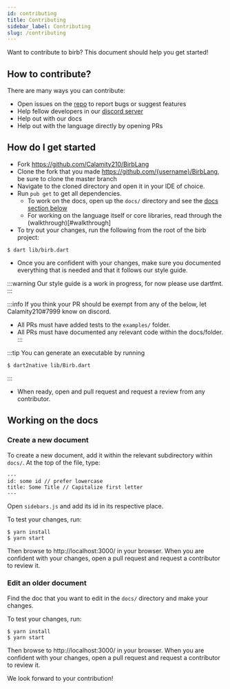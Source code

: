 ```yaml
---
id: contributing
title: Contributing
sidebar_label: Contributing
slug: /contributing
---
```


Want to contribute to birb? This document should help you get started!
## How to contribute?
There are many ways you can contribute:
- Open issues on the [repo](https://github.com/Calamity210/BirbLang) to report bugs or suggest features
- Help fellow developers in our [discord server](https://discord.gg/TkNg8dH)
- Help out with our docs
- Help out with the language directly by opening PRs

## How do I get started
- Fork https://github.com/Calamity210/BirbLang
- Clone the fork that you made https://github.com/{username}/BirbLang, be sure to clone the master branch
- Navigate to the cloned directory and open it in your IDE of choice.
- Run `pub get` to get all dependencies.
  - To work on the docs, open up the `docs/` directory and see the [docs section below](#working-on-the-docs)
  - For working on the language itself or core libraries, read through the (walkthrough)[#walkthrough]
- To try out your changes, run the following from the root of the birb project:
```shell
$ dart lib/birb.dart
```
- Once you are confident with your changes, make sure you documented everything that is needed and that it follows our style guide.

:::warning
Our style guide is a work in progress, for now please use dartfmt.
:::

:::info If you think your PR should be exempt from any of the below, let Calamity210#7999 know on discord.
- All PRs must have added tests to the `examples/` folder.
- All PRs must have documented any relevant code within the docs/folder.
:::

:::tip You can generate an executable by running
```shell
$ dart2native lib/Birb.dart
```
:::

- When ready, open and pull request and request a review from any contributor.

## Working on the docs

### Create a new document
To create a new document, add it within the relevant subdirectory within `docs/`.
At the top of the file, type: 
```
---
id: some id // prefer lowercase
title: Some Title // Capitalize first letter
---
```

Open `sidebars.js` and add its id in its respective place.

To test your changes, run:
```shell
$ yarn install
$ yarn start
```


Then browse to http://localhost:3000/ in your browser.
When you are confident with your changes, open a pull request and request a contributor to review it.

### Edit an older document
Find the doc that you want to edit in the `docs/` directory and make your changes.

To test your changes, run: 
```shell
$ yarn install
$ yarn start
```


Then browse to http://localhost:3000/ in your browser.
When you are confident with your changes, open a pull request and request a contributor to review it.

We look forward to your contribution!
